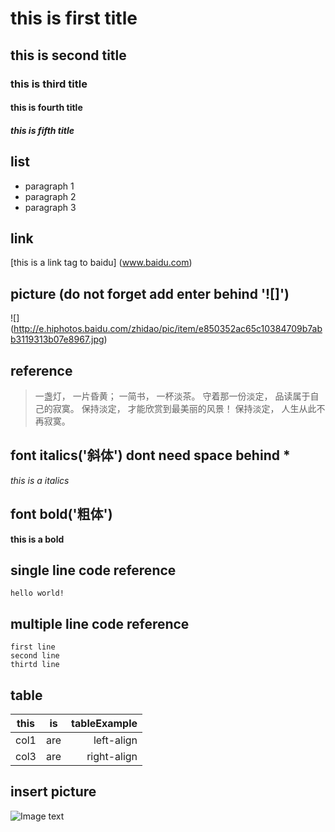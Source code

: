 # this is first title
## this is second title
### this is third title
#### this is fourth title 
##### this is fifth title
 
## list
- paragraph 1
- paragraph 2 
- paragraph 3

## link
[this is a link tag to baidu] (www.baidu.com)
## picture (do not forget add enter behind '![]')
![]
(http://e.hiphotos.baidu.com/zhidao/pic/item/e850352ac65c10384709b7abb3119313b07e8967.jpg)

## reference
> 一盏灯， 一片昏黄； 一简书， 一杯淡茶。 守着那一份淡定， 品读属于自己的寂寞。 保持淡定， 才能欣赏到最美丽的风景！ 保持淡定， 人生从此不再寂寞。

## font italics('斜体') dont need space behind * 
*this is a italics*

## font bold('粗体')
**this is a bold**

## single line code reference 
`hello world!`

## multiple line code reference
```
first line
second line 
thirtd line
```
## table 
| this  | is  | tableExample|
| ------------- |:-------------:| -----:|
| col1  | are  |left-align |
|  col3|  are | right-align|

## insert picture

![Image text](https://ss1.bdstatic.com/70cFvXSh_Q1YnxGkpoWK1HF6hhy/it/u=1228117569,2186082610&fm=26&gp=0.jpg)
